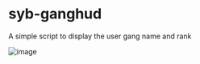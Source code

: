# syb-ganghud
A simple script to display the user gang name and rank


![image](https://user-images.githubusercontent.com/68836355/228220991-9a6c3be1-da13-4432-a429-3b5b1d413ab7.png)
